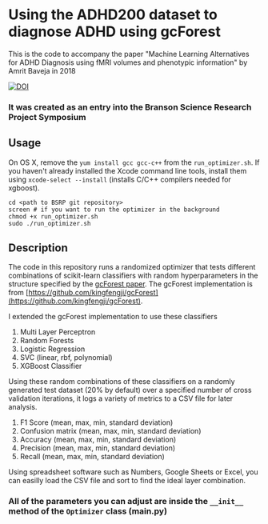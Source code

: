 # Using the ADHD200 dataset to diagnose ADHD using gcForest
This is the code to accompany the paper "Machine Learning Alternatives for ADHD Diagnosis using fMRI volumes and phenotypic information" by Amrit Baveja in 2018


[![DOI](https://zenodo.org/badge/DOI/10.5281/zenodo.1227447.svg)](https://doi.org/10.5281/zenodo.1227447)

### It was created as an entry into the Branson Science Research Project Symposium
## Usage
On OS X, remove the `yum install gcc gcc-c++` from the `run_optimizer.sh`. If you haven't already installed the Xcode command line tools, install them using `xcode-select --install` (installs C/C++ compilers needed for xgboost).

```
cd <path to BSRP git repository>
screen # if you want to run the optimizer in the background
chmod +x run_optimizer.sh
sudo ./run_optimizer.sh
```

## Description
The code in this repository runs a randomized optimizer that tests different combinations of scikit-learn classifiers with random hyperparameters in the structure specified by the [gcForest paper](https://arxiv.org/abs/1702.08835).
The gcForest implementation is from [https://github.com/kingfengji/gcForest](https://github.com/kingfengji/gcForest).

I extended the gcForest implementation to use these classifiers
1. Multi Layer Perceptron
2. Random Forests
3. Logistic Regression
4. SVC (linear, rbf, polynomial)
5. XGBoost Classifier

Using these random combinations of these classifiers on a randomly generated test dataset (20% by default) over a specified number of cross validation iterations, it logs a variety of metrics to a CSV file for later analysis.
1. F1 Score (mean, max, min, standard deviation)
2. Confusion matrix (mean, max, min, standard deviation)
3. Accuracy (mean, max, min, standard deviation)
4. Precision (mean, max, min, standard deviation)
5. Recall (mean, max, min, standard deviation)

Using spreadsheet software such as Numbers, Google Sheets or Excel, you can easilly load the CSV file and sort to find the ideal layer combination. 

### All of the parameters you can adjust are inside the `__init__` method of the `Optimizer` class (main.py)

